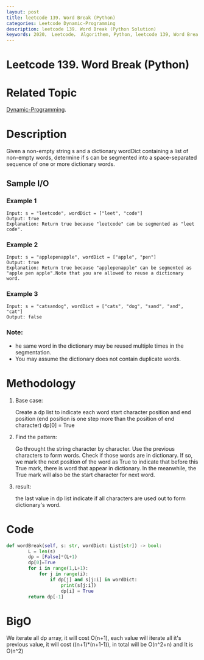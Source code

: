 ```yaml
---
layout: post
title: leetcode 139. Word Break (Python)
categories: Leetcode Dynamic-Programming
description: leetcode 139. Word Break (Python Solution)
keywords: 2020， Leetcode， Algorithem, Python, leetcode 139, Word Break, zhenyu
---
```


# Leetcode 139. Word Break (Python)

# Related Topic
<a href="/categories/#Dynamic-Programming" target="_blank"> Dynamic-Programming</a>.

# Description
Given a non-empty string s and a dictionary wordDict containing a list of non-empty words, determine if s can be segmented into a space-separated sequence of one or more dictionary words.

## Sample I/O
### Example 1
```
Input: s = "leetcode", wordDict = ["leet", "code"]
Output: true
Explanation: Return true because "leetcode" can be segmented as "leet code".
```

### Example 2
```
Input: s = "applepenapple", wordDict = ["apple", "pen"]
Output: true
Explanation: Return true because "applepenapple" can be segmented as "apple pen apple".Note that you are allowed to reuse a dictionary word.
```

### Example 3
```
Input: s = "catsandog", wordDict = ["cats", "dog", "sand", "and", "cat"]
Output: false
```

### Note:
* he same word in the dictionary may be reused multiple times in the segmentation.
* You may assume the dictionary does not contain duplicate words.

# Methodology

1. Base case:
   
   Create a dp list to indicate each word start character position and end position (end position is one step more than the position of end character)
   dp[0] = True

2. Find the pattern: 

   Go throught the string character by character. Use the previous characters to form words. Check if those words are in dictionary. If so, we mark the next position of the word as True to indicate that before this True mark, there is word that appear in dictionary. In the meanwhile, the True mark will also be the start character for next word. 

3. result:

   the last value in dp list indicate if all characters are used out to form dictionary's word.

# Code
```python
def wordBreak(self, s: str, wordDict: List[str]) -> bool:
        L = len(s)
        dp = [False]*(L+1)
        dp[0]=True
        for i in range(1,L+1):
            for j in range(i):
                if dp[j] and s[j:i] in wordDict:
                    print(s[j:i])
                    dp[i] = True
        return dp[-1]
```

# BigO
We iterate all dp array, it will cost O(n+1), each value will iterate all it's previous value, it will cost ((n+1)*(n+1-1)), in total will be O(n^2+n) and It is O(n^2)



